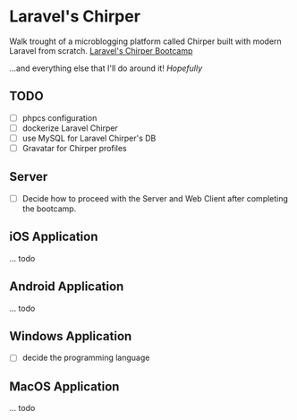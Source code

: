 # Laravel's Chirper
Walk trought of a microblogging platform called Chirper built with modern Laravel from scratch. 
[Laravel's Chirper Bootcamp](https://bootcamp.laravel.com/)

...and everything else that I'll do around it! _Hopefully_

## TODO
- [ ] phpcs configuration
- [ ] dockerize Laravel Chirper
- [ ] use MySQL for Laravel Chirper's DB
- [ ] Gravatar for Chirper profiles

## Server
- [ ] Decide how to proceed with the Server and Web Client after completing the bootcamp.

## iOS Application
... todo

## Android Application
... todo

## Windows Application
- [ ] decide the programming language

## MacOS Application
... todo
